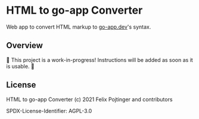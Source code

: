 # HTML to go-app Converter

Web app to convert HTML markup to [go-app.dev](https://go-app.dev/)'s syntax.

## Overview

🚧 This project is a work-in-progress! Instructions will be added as soon as it is usable. 🚧

## License

HTML to go-app Converter (c) 2021 Felix Pojtinger and contributors

SPDX-License-Identifier: AGPL-3.0
